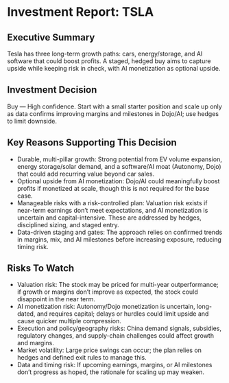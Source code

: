 # Investment Report: TSLA
## Executive Summary
Tesla has three long-term growth paths: cars, energy/storage, and AI software that could boost profits. A staged, hedged buy aims to capture upside while keeping risk in check, with AI monetization as optional upside.

## Investment Decision
Buy — High confidence. Start with a small starter position and scale up only as data confirms improving margins and milestones in Dojo/AI; use hedges to limit downside.

## Key Reasons Supporting This Decision
- Durable, multi-pillar growth: Strong potential from EV volume expansion, energy storage/solar demand, and a software/AI moat (Autonomy, Dojo) that could add recurring value beyond car sales.
- Optional upside from AI monetization: Dojo/AI could meaningfully boost profits if monetized at scale, though this is not required for the base case.
- Manageable risks with a risk-controlled plan: Valuation risk exists if near-term earnings don’t meet expectations, and AI monetization is uncertain and capital-intensive. These are addressed by hedges, disciplined sizing, and staged entry.
- Data-driven staging and gates: The approach relies on confirmed trends in margins, mix, and AI milestones before increasing exposure, reducing timing risk.

## Risks To Watch
- Valuation risk: The stock may be priced for multi-year outperformance; if growth or margins don’t improve as expected, the stock could disappoint in the near term.
- AI monetization risk: Autonomy/Dojo monetization is uncertain, long-dated, and requires capital; delays or hurdles could limit upside and cause quicker multiple compression.
- Execution and policy/geography risks: China demand signals, subsidies, regulatory changes, and supply-chain challenges could affect growth and margins.
- Market volatility: Large price swings can occur; the plan relies on hedges and defined exit rules to manage this.
- Data and timing risk: If upcoming earnings, margins, or AI milestones don’t progress as hoped, the rationale for scaling up may weaken.